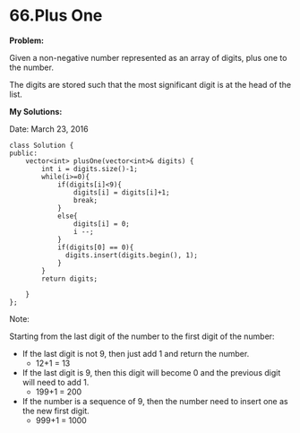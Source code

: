 # 66.Plus One
**Problem:**

Given a non-negative number represented as an array of digits, plus one to the number.

The digits are stored such that the most significant digit is at the head of the list.

**My Solutions:**

Date: March 23, 2016

    class Solution {
    public:
        vector<int> plusOne(vector<int>& digits) {
            int i = digits.size()-1;
            while(i>=0){
                if(digits[i]<9){
                    digits[i] = digits[i]+1;
                    break;
                }
                else{
                    digits[i] = 0;
                    i --;
                }
                if(digits[0] == 0){
                  digits.insert(digits.begin(), 1); 
                }
            }
            return digits;

        }
    };
    
    
  Note: 
  
  Starting from the last digit of the number to the first digit of the number:
* If the last digit is not 9, then just add 1 and return the number.
  * 12+1 = 13
* If the last digit is 9, then this digit will become 0 and the previous digit will need to add 1.
  * 199+1 = 200
* If the number is a sequence of 9, then the number need to insert one as the new first digit.
  * 999+1 = 1000


